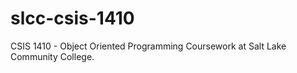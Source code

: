 # slcc-csis-1410
CSIS 1410 - Object Oriented Programming Coursework at Salt Lake Community College.
